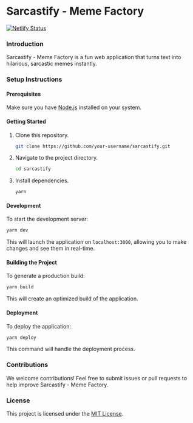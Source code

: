 # Sarcastify - Meme Factory

[![Netlify Status](https://api.netlify.com/api/v1/badges/d3aeb1c9-a763-4c85-bfd7-cfebc03a06ad/deploy-status)](https://app.netlify.com/sites/sarcastic/deploys)

### Introduction
Sarcastify - Meme Factory is a fun web application that turns text into hilarious, sarcastic memes instantly.

### Setup Instructions

#### Prerequisites
Make sure you have [Node.js](https://nodejs.org/) installed on your system.

#### Getting Started

1. Clone this repository.
    ```bash
    git clone https://github.com/your-username/sarcastify.git
    ```

2. Navigate to the project directory.
    ```bash
    cd sarcastify
    ```

3. Install dependencies.
    ```bash
    yarn
    ```

#### Development

To start the development server:
```bash
yarn dev
```

This will launch the application on `localhost:3000`, allowing you to make changes and see them in real-time.

#### Building the Project

To generate a production build:
```bash
yarn build
```

This will create an optimized build of the application.

#### Deployment

To deploy the application:
```bash
yarn deploy
```

This command will handle the deployment process.

### Contributions
We welcome contributions! Feel free to submit issues or pull requests to help improve Sarcastify - Meme Factory.

### License
This project is licensed under the [MIT License](LICENSE).
